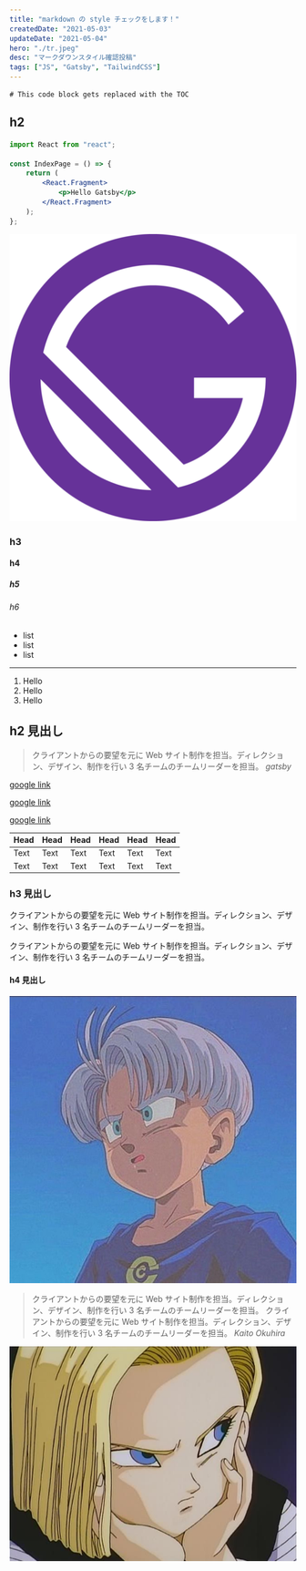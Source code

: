 ```yaml
---
title: "markdown の style チェックをします！"
createdDate: "2021-05-03"
updateDate: "2021-05-04"
hero: "./tr.jpeg"
desc: "マークダウンスタイル確認投稿"
tags: ["JS", "Gatsby", "TailwindCSS"]
---
```


```toc
# This code block gets replaced with the TOC
```

## h2

```jsx
import React from "react";

const IndexPage = () => {
	return (
		<React.Fragment>
			<p>Hello Gatsby</p>
		</React.Fragment>
	);
};
```

![gatsby](./icon.png)

### h3

#### h4

##### h5

###### h6

- list
- list
- list

---

1. Hello
1. Hello
1. Hello

## h2 見出し

> クライアントからの要望を元に Web サイト制作を担当。ディレクション、デザイン、制作を行い 3 名チームのチームリーダーを担当。
> <cite>gatsby</cite>

[google link](https://google.com)

[google link](https://google.com)

[google link](https://google.com)

| Head | Head | Head | Head | Head | Head |
| ---- | ---- | ---- | ---- | ---- | ---- |
| Text | Text | Text | Text | Text | Text |
| Text | Text | Text | Text | Text | Text |

### h3 見出し

クライアントからの要望を元に Web サイト制作を担当。ディレクション、デザイン、制作を行い 3 名チームのチームリーダーを担当。

クライアントからの要望を元に Web サイト制作を担当。ディレクション、デザイン、制作を行い 3 名チームのチームリーダーを担当。

#### h4 見出し

![gatsby](./tr.jpeg)

> クライアントからの要望を元に Web サイト制作を担当。ディレクション、デザイン、制作を行い 3 名チームのチームリーダーを担当。
> クライアントからの要望を元に Web サイト制作を担当。ディレクション、デザイン、制作を行い 3 名チームのチームリーダーを担当。
> <cite>Kaito Okuhira</cite>

![gatsby](./18.jpeg)
